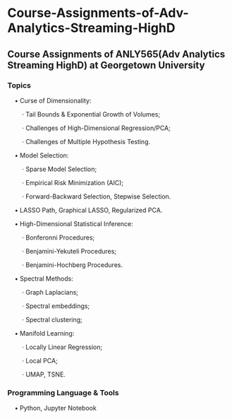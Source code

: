 # Course-Assignments-of-Adv-Analytics-Streaming-HighD

## Course Assignments of ANLY565(Adv Analytics Streaming HighD) at Georgetown University

### Topics
$\quad$• Curse of Dimensionality: 

$\quad\quad\cdot$ Tail Bounds & Exponential Growth of Volumes;  

$\quad\quad\cdot$ Challenges of High-Dimensional Regression/PCA;  

$\quad\quad\cdot$ Challenges of Multiple Hypothesis Testing.

$\quad$• Model Selection:

$\quad\quad\cdot$ Sparse Model Selection;

$\quad\quad\cdot$ Empirical Risk Minimization (AIC);

$\quad\quad\cdot$ Forward-Backward Selection, Stepwise Selection.

$\quad$• LASSO Path, Graphical LASSO, Regularized PCA.  

$\quad$• High-Dimensional Statistical Inference:  

$\quad\quad\cdot$ Bonferonni Procedures;

$\quad\quad\cdot$ Benjamini-Yekuteli Procedures;

$\quad\quad\cdot$ Benjamini-Hochberg Procedures.

$\quad$• Spectral Methods:

$\quad\quad\cdot$ Graph Laplacians;

$\quad\quad\cdot$ Spectral embeddings;

$\quad\quad\cdot$ Spectral clustering;

$\quad$• Manifold Learning:

$\quad\quad\cdot$ Locally Linear Regression;

$\quad\quad\cdot$ Local PCA;

$\quad\quad\cdot$ UMAP, TSNE.

### Programming Language & Tools
$\quad$• Python, Jupyter Notebook
